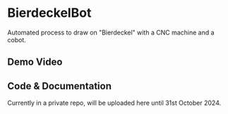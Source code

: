 # BierdeckelBot
Automated process to draw on "Bierdeckel" with a CNC machine and a cobot.

## Demo Video

## Code & Documentation
Currently in a private repo, will be uploaded here until 31st October 2024.
